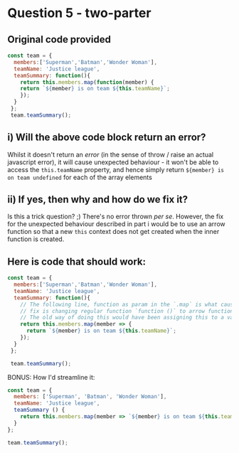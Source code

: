 # Question 5 - two-parter

## Original code provided
```js
const team = {
  members:['Superman','Batman','Wonder Woman'],
  teamName: 'Justice league',
  teamSummary: function(){
    return this.members.map(function(member) {
    return `${member} is on team ${this.teamName}`;
    });
  }
 };
 team.teamSummary();
```

## i) Will the above code block return an error?

Whilst it doesn't return an _error_ (in the sense of throw / raise an actual javascript error), 
it will cause unexpected behaviour - it won't be able to access the `this.teamName` property,
and hence simply return `${member} is on team undefined` for each of the array elements

## ii) If yes, then why and how do we fix it?

Is this a trick question? ;) There's no error thrown _per se_. However, the fix for the unexpected behaviour
described in part i would be to use an arrow function so that a new `this` context does not get created
when the inner function is created.


## Here is code that should work:

```js
const team = {
  members:['Superman','Batman','Wonder Woman'],
  teamName: 'Justice league',
  teamSummary: function(){
    // The following line, function as param in the `.map` is what caused unexpected behaviour,
    // fix is changing regular function `function ()` to arrow function `() =>`
    // The old way of doing this would have been assigning this to a variable before the function was created
    return this.members.map(member => {
      return `${member} is on team ${this.teamName}`;
    });
  }
 };

 team.teamSummary();
```


BONUS: How I'd streamline it:
```js
const team = {
  members: ['Superman', 'Batman', 'Wonder Woman'],
  teamName: 'Justice league',
  teamSummary () {
    return this.members.map(member => `${member} is on team ${this.teamName}`)
  }
};

team.teamSummary();
```